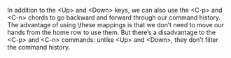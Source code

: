 In addition to the \<Up> and \<Down> keys, we can also use the \<C-p> and \<C-n> chords to go backward and forward through our command history. The advantage of using  \these mappings is that we don’t need to move our hands from the home row to use them. But there’s a disadvantage to the \<C-p> and \<C-n> commands: unlike \<Up> and  \<Down>, they don’t filter the command history.